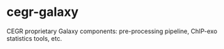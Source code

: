 # cegr-galaxy
CEGR proprietary Galaxy components: pre-processing pipeline, ChIP-exo statistics tools, etc.
